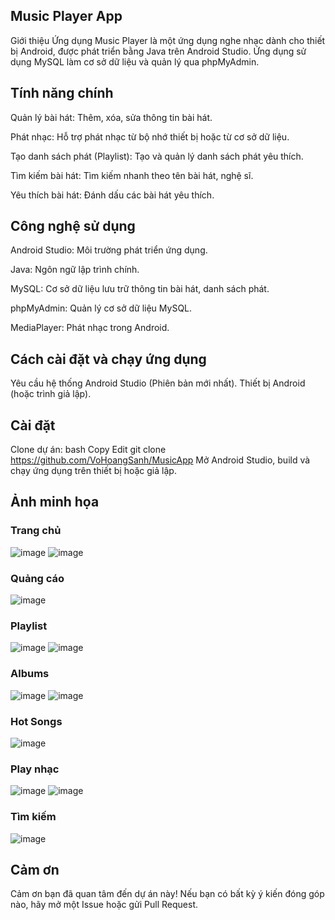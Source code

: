 ## Music Player App
Giới thiệu
Ứng dụng Music Player là một ứng dụng nghe nhạc dành cho thiết bị Android, được phát triển bằng Java trên Android Studio. Ứng dụng sử dụng MySQL làm cơ sở dữ liệu và quản lý qua phpMyAdmin.

## Tính năng chính
Quản lý bài hát: Thêm, xóa, sửa thông tin bài hát.

Phát nhạc: Hỗ trợ phát nhạc từ bộ nhớ thiết bị hoặc từ cơ sở dữ liệu.

Tạo danh sách phát (Playlist): Tạo và quản lý danh sách phát yêu thích.

Tìm kiếm bài hát: Tìm kiếm nhanh theo tên bài hát, nghệ sĩ.

Yêu thích bài hát: Đánh dấu các bài hát yêu thích.

## Công nghệ sử dụng
Android Studio: Môi trường phát triển ứng dụng.

Java: Ngôn ngữ lập trình chính.

MySQL: Cơ sở dữ liệu lưu trữ thông tin bài hát, danh sách phát.

phpMyAdmin: Quản lý cơ sở dữ liệu MySQL.

MediaPlayer: Phát nhạc trong Android.

## Cách cài đặt và chạy ứng dụng
Yêu cầu hệ thống
Android Studio (Phiên bản mới nhất).
Thiết bị Android (hoặc trình giả lập).

## Cài đặt
Clone dự án:
bash
Copy
Edit
git clone https://github.com/VoHoangSanh/MusicApp
Mở Android Studio, build và chạy ứng dụng trên thiết bị hoặc giả lập.

## Ảnh minh họa
### Trang chủ
![image](https://github.com/user-attachments/assets/f525b4dc-260d-4e45-b9a9-7384fb7820d5)
![image](https://github.com/user-attachments/assets/96ffa8f6-eb14-4dde-bfb3-ed30a3896a0a)

### Quảng cáo
![image](https://github.com/user-attachments/assets/205270a8-8bd8-406d-be7e-48c21cf0186c)

### Playlist
![image](https://github.com/user-attachments/assets/b881f92a-040e-4543-a339-85a23b97dea8)
![image](https://github.com/user-attachments/assets/86a86e02-a8d2-45f6-b8ab-c3e64dee4fc0)

### Albums
![image](https://github.com/user-attachments/assets/5efbf45a-6da8-40ce-9a97-2ef825a77b84)
![image](https://github.com/user-attachments/assets/ad0ba105-565b-4345-86ac-fbdef505dde3)

### Hot Songs
![image](https://github.com/user-attachments/assets/fd0457e2-44a6-441b-9fb4-56a128ecd3f7)

### Play nhạc
![image](https://github.com/user-attachments/assets/989eb48d-162e-429b-b869-eb4c0368956f)
![image](https://github.com/user-attachments/assets/44cfdb0a-a2ef-4b66-9268-c28fa9ebddd7)

### Tìm kiếm
![image](https://github.com/user-attachments/assets/f4053489-2e77-4757-8259-f2624c8376bd)

## Cảm ơn  
Cảm ơn bạn đã quan tâm đến dự án này! Nếu bạn có bất kỳ ý kiến đóng góp nào, hãy mở một Issue hoặc gửi Pull Request.  

